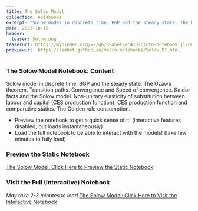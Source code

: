 ```yaml
---
title: The Solow Model
collection: notebooks
excerpt: "Solow model in discrete time. BGP and the steady state. The Uzawa theorem. Transition paths. Convergence and Speed of convergence. Kaldor facts and the Solow model. Non-unitary elasticity of substitution between labour and capital (CES production function). CES production function and comparative statics. The Golden rule consumption."
date: 2023-10-15
header:
  teaser: Solow.png
teaserurl: https://mybinder.org/v2/gh/SSabet/ec413-pluto-notebook.jl/HEAD?urlpath=pluto/open?path=/home/jovyan/notebooks/EC413_Solow.jl
previewurl: https://ssabet.github.io/macro-notebooks/Solow_DT.html
---
```

### The Solow Model Notebook: Content
Solow model in discrete time. BGP and the steady state. The Uzawa theorem. Transition paths. Convergence and Speed of convergence. Kaldor facts and the Solow model. Non-unitary elasticity of substitution between labour and capital (CES production function). CES production function and comparative statics. The Golden rule consumption.

- Preview the notebook to get a quick sense of it! (interactive features disabled, but loads instantaneously)
- Load the full notebook to be able to interact with the models! (take few minutes to fully load)

### Preview the Static Notebook
[The Solow Model: Click Here to Preview the Static Notebook](https://ssabet.github.io/macro-notebooks/Solow_DT.html)

### Visit the Full (Interactive) Notebook
*May take 2-3 minutes to load*
[The Solow Model: Click Here to Visit the Interactive Notebook](https://mybinder.org/v2/gh/SSabet/ec413-pluto-notebook.jl/HEAD?urlpath=pluto/open?path=/home/jovyan/notebooks/EC413_Solow.jl)
